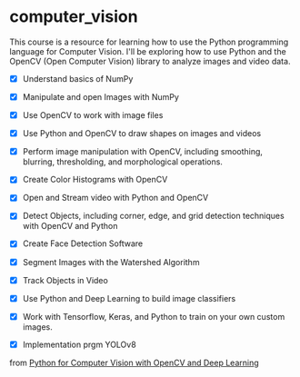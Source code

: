 # computer_vision

This course is a resource for learning how to use the Python programming language for Computer Vision.
I'll be exploring how to use Python and the OpenCV (Open Computer Vision) library to analyze images and video data.

- [x] Understand basics of NumPy
- [x] Manipulate and open Images with NumPy
- [x] Use OpenCV to work with image files
- [x] Use Python and OpenCV to draw shapes on images and videos
- [x] Perform image manipulation with OpenCV, including smoothing, blurring, thresholding, and morphological operations.
- [x] Create Color Histograms with OpenCV
- [x] Open and Stream video with Python and OpenCV
- [x] Detect Objects, including corner, edge, and grid detection techniques with OpenCV and Python
- [x] Create Face Detection Software
- [x] Segment Images with the Watershed Algorithm
- [x] Track Objects in Video
- [x] Use Python and Deep Learning to build image classifiers
- [x] Work with Tensorflow, Keras, and Python to train on your own custom images.
- [x] Implementation prgm YOLOv8


from [Python for Computer Vision with OpenCV and Deep Learning](https://www.udemy.com/course/python-for-computer-vision-with-opencv-and-deep-learning/)











